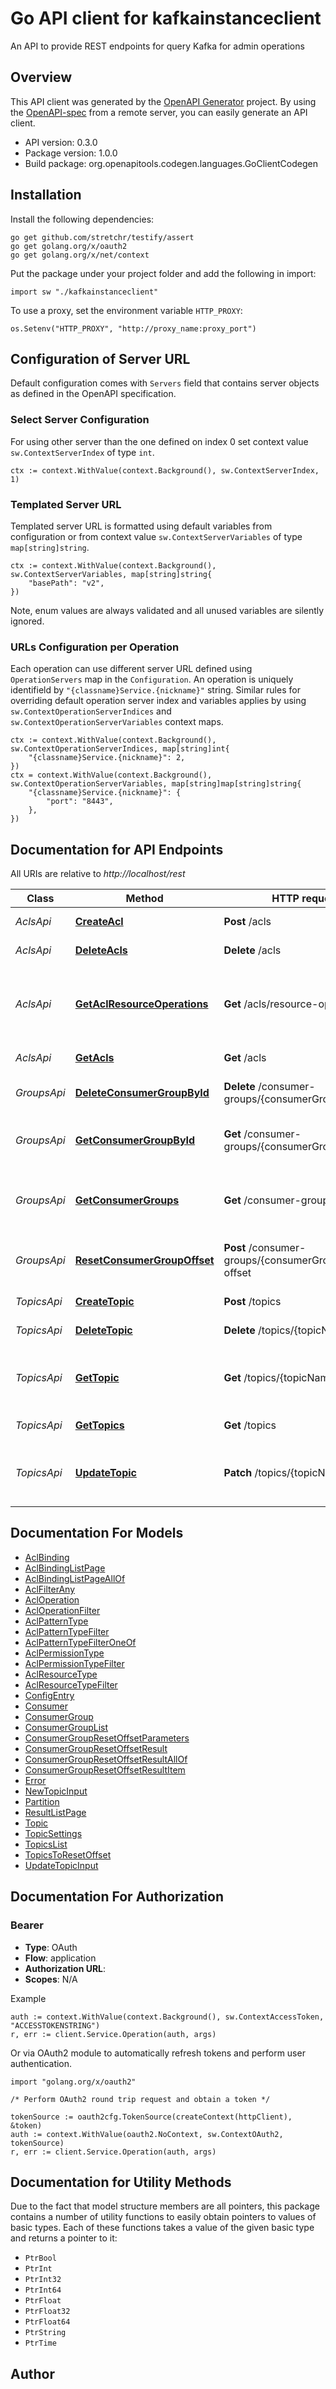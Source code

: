 # Go API client for kafkainstanceclient

An API to provide REST endpoints for query Kafka for admin operations

## Overview
This API client was generated by the [OpenAPI Generator](https://openapi-generator.tech) project.  By using the [OpenAPI-spec](https://www.openapis.org/) from a remote server, you can easily generate an API client.

- API version: 0.3.0
- Package version: 1.0.0
- Build package: org.openapitools.codegen.languages.GoClientCodegen

## Installation

Install the following dependencies:

```shell
go get github.com/stretchr/testify/assert
go get golang.org/x/oauth2
go get golang.org/x/net/context
```

Put the package under your project folder and add the following in import:

```golang
import sw "./kafkainstanceclient"
```

To use a proxy, set the environment variable `HTTP_PROXY`:

```golang
os.Setenv("HTTP_PROXY", "http://proxy_name:proxy_port")
```

## Configuration of Server URL

Default configuration comes with `Servers` field that contains server objects as defined in the OpenAPI specification.

### Select Server Configuration

For using other server than the one defined on index 0 set context value `sw.ContextServerIndex` of type `int`.

```golang
ctx := context.WithValue(context.Background(), sw.ContextServerIndex, 1)
```

### Templated Server URL

Templated server URL is formatted using default variables from configuration or from context value `sw.ContextServerVariables` of type `map[string]string`.

```golang
ctx := context.WithValue(context.Background(), sw.ContextServerVariables, map[string]string{
	"basePath": "v2",
})
```

Note, enum values are always validated and all unused variables are silently ignored.

### URLs Configuration per Operation

Each operation can use different server URL defined using `OperationServers` map in the `Configuration`.
An operation is uniquely identifield by `"{classname}Service.{nickname}"` string.
Similar rules for overriding default operation server index and variables applies by using `sw.ContextOperationServerIndices` and `sw.ContextOperationServerVariables` context maps.

```
ctx := context.WithValue(context.Background(), sw.ContextOperationServerIndices, map[string]int{
	"{classname}Service.{nickname}": 2,
})
ctx = context.WithValue(context.Background(), sw.ContextOperationServerVariables, map[string]map[string]string{
	"{classname}Service.{nickname}": {
		"port": "8443",
	},
})
```

## Documentation for API Endpoints

All URIs are relative to *http://localhost/rest*

Class | Method | HTTP request | Description
------------ | ------------- | ------------- | -------------
*AclsApi* | [**CreateAcl**](docs/AclsApi.md#createacl) | **Post** /acls | Create ACL binding
*AclsApi* | [**DeleteAcls**](docs/AclsApi.md#deleteacls) | **Delete** /acls | Delete ACL bindings
*AclsApi* | [**GetAclResourceOperations**](docs/AclsApi.md#getaclresourceoperations) | **Get** /acls/resource-operations | Retrieve allowed ACL resources and operations
*AclsApi* | [**GetAcls**](docs/AclsApi.md#getacls) | **Get** /acls | List ACL bindings
*GroupsApi* | [**DeleteConsumerGroupById**](docs/GroupsApi.md#deleteconsumergroupbyid) | **Delete** /consumer-groups/{consumerGroupId} | Delete a consumer group.
*GroupsApi* | [**GetConsumerGroupById**](docs/GroupsApi.md#getconsumergroupbyid) | **Get** /consumer-groups/{consumerGroupId} | Get a single consumer group by its unique ID.
*GroupsApi* | [**GetConsumerGroups**](docs/GroupsApi.md#getconsumergroups) | **Get** /consumer-groups | List of consumer groups in the Kafka instance.
*GroupsApi* | [**ResetConsumerGroupOffset**](docs/GroupsApi.md#resetconsumergroupoffset) | **Post** /consumer-groups/{consumerGroupId}/reset-offset | Reset the offset for a consumer group.
*TopicsApi* | [**CreateTopic**](docs/TopicsApi.md#createtopic) | **Post** /topics | Creates a new topic
*TopicsApi* | [**DeleteTopic**](docs/TopicsApi.md#deletetopic) | **Delete** /topics/{topicName} | Deletes a  topic
*TopicsApi* | [**GetTopic**](docs/TopicsApi.md#gettopic) | **Get** /topics/{topicName} | Retrieves the topic with the specified name.
*TopicsApi* | [**GetTopics**](docs/TopicsApi.md#gettopics) | **Get** /topics | List of topics
*TopicsApi* | [**UpdateTopic**](docs/TopicsApi.md#updatetopic) | **Patch** /topics/{topicName} | Updates the topic with the specified name.


## Documentation For Models

 - [AclBinding](docs/AclBinding.md)
 - [AclBindingListPage](docs/AclBindingListPage.md)
 - [AclBindingListPageAllOf](docs/AclBindingListPageAllOf.md)
 - [AclFilterAny](docs/AclFilterAny.md)
 - [AclOperation](docs/AclOperation.md)
 - [AclOperationFilter](docs/AclOperationFilter.md)
 - [AclPatternType](docs/AclPatternType.md)
 - [AclPatternTypeFilter](docs/AclPatternTypeFilter.md)
 - [AclPatternTypeFilterOneOf](docs/AclPatternTypeFilterOneOf.md)
 - [AclPermissionType](docs/AclPermissionType.md)
 - [AclPermissionTypeFilter](docs/AclPermissionTypeFilter.md)
 - [AclResourceType](docs/AclResourceType.md)
 - [AclResourceTypeFilter](docs/AclResourceTypeFilter.md)
 - [ConfigEntry](docs/ConfigEntry.md)
 - [Consumer](docs/Consumer.md)
 - [ConsumerGroup](docs/ConsumerGroup.md)
 - [ConsumerGroupList](docs/ConsumerGroupList.md)
 - [ConsumerGroupResetOffsetParameters](docs/ConsumerGroupResetOffsetParameters.md)
 - [ConsumerGroupResetOffsetResult](docs/ConsumerGroupResetOffsetResult.md)
 - [ConsumerGroupResetOffsetResultAllOf](docs/ConsumerGroupResetOffsetResultAllOf.md)
 - [ConsumerGroupResetOffsetResultItem](docs/ConsumerGroupResetOffsetResultItem.md)
 - [Error](docs/Error.md)
 - [NewTopicInput](docs/NewTopicInput.md)
 - [Partition](docs/Partition.md)
 - [ResultListPage](docs/ResultListPage.md)
 - [Topic](docs/Topic.md)
 - [TopicSettings](docs/TopicSettings.md)
 - [TopicsList](docs/TopicsList.md)
 - [TopicsToResetOffset](docs/TopicsToResetOffset.md)
 - [UpdateTopicInput](docs/UpdateTopicInput.md)


## Documentation For Authorization



### Bearer


- **Type**: OAuth
- **Flow**: application
- **Authorization URL**: 
- **Scopes**: N/A

Example

```golang
auth := context.WithValue(context.Background(), sw.ContextAccessToken, "ACCESSTOKENSTRING")
r, err := client.Service.Operation(auth, args)
```

Or via OAuth2 module to automatically refresh tokens and perform user authentication.

```golang
import "golang.org/x/oauth2"

/* Perform OAuth2 round trip request and obtain a token */

tokenSource := oauth2cfg.TokenSource(createContext(httpClient), &token)
auth := context.WithValue(oauth2.NoContext, sw.ContextOAuth2, tokenSource)
r, err := client.Service.Operation(auth, args)
```


## Documentation for Utility Methods

Due to the fact that model structure members are all pointers, this package contains
a number of utility functions to easily obtain pointers to values of basic types.
Each of these functions takes a value of the given basic type and returns a pointer to it:

* `PtrBool`
* `PtrInt`
* `PtrInt32`
* `PtrInt64`
* `PtrFloat`
* `PtrFloat32`
* `PtrFloat64`
* `PtrString`
* `PtrTime`

## Author




